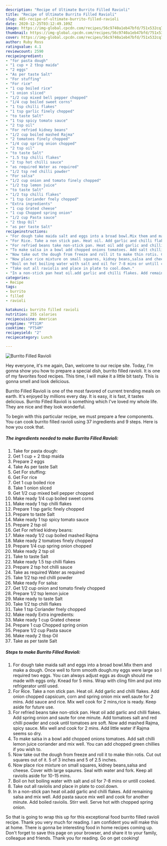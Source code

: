 ```yaml
---
description: "Recipe of Ultimate Burrito Filled Ravioli"
title: "Recipe of Ultimate Burrito Filled Ravioli"
slug: 485-recipe-of-ultimate-burrito-filled-ravioli
date: 2020-12-25T03:12:49.109Z
image: https://img-global.cpcdn.com/recipes/56c9740a1eb47bfd/751x532cq70/burrito-filled-ravioli-recipe-main-photo.jpg
thumbnail: https://img-global.cpcdn.com/recipes/56c9740a1eb47bfd/751x532cq70/burrito-filled-ravioli-recipe-main-photo.jpg
cover: https://img-global.cpcdn.com/recipes/56c9740a1eb47bfd/751x532cq70/burrito-filled-ravioli-recipe-main-photo.jpg
author: Ruby Ross
ratingvalue: 4.1
reviewcount: 2590
recipeingredient:
- "for pasta dough"
- "1 cup + 2 tbsp maida"
- "2 eggs"
- "As per taste Salt"
- "For stuffing"
- "For rice"
- "1 cup boiled rice"
- "1 onion sliced"
- "1/2 cup mixed bell pepper chopped"
- "1/4 cup boiled sweet corns"
- "1 tsp chilli flakes"
- "1 tsp garlic finely chopped"
- "to taste Salt"
- "1 tsp spicy tomato sauce"
- "2 tsp oil"
- "For refried kidney beans"
- "1/2 cup boiled mashed Rajma"
- "2 tomatoes finely chopped"
- "1/4 cup spring onion chopped"
- "2 tsp oil"
- "to taste Salt"
- "1.5 tsp chilli flakes"
- "2 tsp hot chilli sauce"
- "as required Water as required"
- "1/2 tsp red chilli powder"
- "For salsa"
- "1/2 cup onion and tomato finely chopped"
- "1/2 tsp lemon juice"
- "to taste Salt"
- "1/2 tsp chilli flakes"
- "1 tsp Coriander fnely chopped"
- "Extra ingredients"
- "1 cup Grated cheese"
- "1 cup Chopped spring onion"
- "1/2 cup Pasta sauce"
- "2 tbsp Oil"
- "as per taste Salt"
recipeinstructions:
- "For dough take maida salt and eggs into a broad bowl.Mix them and make a dough. Once well to form smooth dough.my eggs were large so I required two eggs. You can always adjust eggs as dough should me made with eggs only. Knead for 5 mins. Wrap with cling film and put into refrigerator until used."
- "For Rice. Take a non stick pan. Heat oil. Add garlic and chilli flakes. Add onion chopped capsicum, corn and spring onion mix well.saute for 2 mins. Add sauce and rice. Mix well cook for 2 mins,rice is ready. Keep aside for future use."
- "For refried beans take non-stick pan. Heat oil add garlic and chilli flakes. Add spring onion and saute for one minute. Add tomatoes salt and red chilli powder and cook until tomatoes are soft. Now add mashed Rajma, spicy sauce. Mix well and cook for 2 mins. Add little water if Rajma seems so dry."
- "To make salsa in a bowl add chopped onions tomatoes. Add salt chilli lemon juice coriander and mix well. You can add chopped green chillies if you wish to."
- "Now take out the dough from freeze and roll it to make thin rotis. Cut out squares out of it. 5 of 3 inches and 5 of 2.5 inches."
- "Now place rice mixture on small squares, kidney beans,salsa and cheese. Cover with large sqaures. Seal with water and fork. Keep all raviolis aside for 10-15 mins."
- "Boil on hot boiling water with salt and oil for 7-8 mins or untill cooked."
- "Take out all raviolis and place in plate to cool.down."
- "In a non-stick pan heat oil.add garlic and chilli flakes. Add remaining salsa and mix well. Add pasta sauce mix well and cook for another minute. Add boiled raviolis. Stirr well. Serve hot with chopped spring onion."
categories:
- Recipe
tags:
- burrito
- filled
- ravioli

katakunci: burrito filled ravioli 
nutrition: 255 calories
recipecuisine: American
preptime: "PT31M"
cooktime: "PT54M"
recipeyield: "2"
recipecategory: Lunch

---
```



![Burrito Filled Ravioli](https://img-global.cpcdn.com/recipes/56c9740a1eb47bfd/751x532cq70/burrito-filled-ravioli-recipe-main-photo.jpg)

Hey everyone, it's me again, Dan, welcome to our recipe site. Today, I'm gonna show you how to prepare a special dish, burrito filled ravioli. It is one of my favorites food recipes. This time, I will make it a little bit tasty. This is gonna smell and look delicious.

Burrito Filled Ravioli is one of the most favored of current trending meals on earth. It's enjoyed by millions every day. It is easy, it is fast, it tastes delicious. Burrito Filled Ravioli is something which I've loved my whole life. They are nice and they look wonderful.




To begin with this particular recipe, we must prepare a few components. You can cook burrito filled ravioli using 37 ingredients and 9 steps. Here is how you cook that.

<!--inarticleads1-->

##### The ingredients needed to make Burrito Filled Ravioli:

1. Take for pasta dough:
1. Get 1 cup + 2 tbsp maida
1. Prepare 2 eggs
1. Take As per taste Salt
1. Get For stuffing:
1. Get For rice
1. Get 1 cup boiled rice
1. Take 1 onion sliced
1. Get 1/2 cup mixed bell pepper chopped
1. Make ready 1/4 cup boiled sweet corns
1. Make ready 1 tsp chilli flakes
1. Prepare 1 tsp garlic finely chopped
1. Prepare to taste Salt
1. Make ready 1 tsp spicy tomato sauce
1. Prepare 2 tsp oil
1. Get For refried kidney beans:
1. Make ready 1/2 cup boiled mashed Rajma
1. Make ready 2 tomatoes finely chopped
1. Prepare 1/4 cup spring onion chopped
1. Make ready 2 tsp oil
1. Take to taste Salt
1. Make ready 1.5 tsp chilli flakes
1. Prepare 2 tsp hot chilli sauce
1. Take as required Water as required
1. Take 1/2 tsp red chilli powder
1. Make ready For salsa:
1. Get 1/2 cup onion and tomato finely chopped
1. Prepare 1/2 tsp lemon juice
1. Make ready to taste Salt
1. Take 1/2 tsp chilli flakes
1. Take 1 tsp Coriander fnely chopped
1. Make ready Extra ingredients:
1. Make ready 1 cup Grated cheese
1. Prepare 1 cup Chopped spring onion
1. Prepare 1/2 cup Pasta sauce
1. Make ready 2 tbsp Oil
1. Take as per taste Salt




<!--inarticleads2-->

##### Steps to make Burrito Filled Ravioli:

1. For dough take maida salt and eggs into a broad bowl.Mix them and make a dough. Once well to form smooth dough.my eggs were large so I required two eggs. You can always adjust eggs as dough should me made with eggs only. Knead for 5 mins. Wrap with cling film and put into refrigerator until used.
1. For Rice. Take a non stick pan. Heat oil. Add garlic and chilli flakes. Add onion chopped capsicum, corn and spring onion mix well.saute for 2 mins. Add sauce and rice. Mix well cook for 2 mins,rice is ready. Keep aside for future use.
1. For refried beans take non-stick pan. Heat oil add garlic and chilli flakes. Add spring onion and saute for one minute. Add tomatoes salt and red chilli powder and cook until tomatoes are soft. Now add mashed Rajma, spicy sauce. Mix well and cook for 2 mins. Add little water if Rajma seems so dry.
1. To make salsa in a bowl add chopped onions tomatoes. Add salt chilli lemon juice coriander and mix well. You can add chopped green chillies if you wish to.
1. Now take out the dough from freeze and roll it to make thin rotis. Cut out squares out of it. 5 of 3 inches and 5 of 2.5 inches.
1. Now place rice mixture on small squares, kidney beans,salsa and cheese. Cover with large sqaures. Seal with water and fork. Keep all raviolis aside for 10-15 mins.
1. Boil on hot boiling water with salt and oil for 7-8 mins or untill cooked.
1. Take out all raviolis and place in plate to cool.down.
1. In a non-stick pan heat oil.add garlic and chilli flakes. Add remaining salsa and mix well. Add pasta sauce mix well and cook for another minute. Add boiled raviolis. Stirr well. Serve hot with chopped spring onion.




So that is going to wrap this up for this exceptional food burrito filled ravioli recipe. Thank you very much for reading. I am confident you will make this at home. There is gonna be interesting food in home recipes coming up. Don't forget to save this page on your browser, and share it to your family, colleague and friends. Thank you for reading. Go on get cooking!
